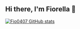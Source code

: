 ## Hi there, I'm Fiorella 👋

[![Fio0407 GitHub stats](https://github-readme-stats.vercel.app/api?username=Fio0407)](https://github.com/Fio0407/github-readme-stats)
<!--
**Fio0407/Fio0407** is a ✨ _special_ ✨ repository because its `README.md` (this file) appears on your GitHub profile.

Here are some ideas to get you started:

- 🔭 I’m currently working on ...
- 🌱 I’m currently learning ...
- 👯 I’m looking to collaborate on ...
- 🤔 I’m looking for help with ...
- 💬 Ask me about ...
- 📫 How to reach me: ...
- 😄 Pronouns: ...
- ⚡ Fun fact: ...
-->
